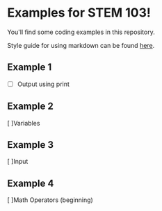 # Examples for STEM 103!
You'll find some coding examples in this repository.

Style guide for using markdown can be found [here](https://docs.github.com/en/get-started/writing-on-github/getting-started-with-writing-and-formatting-on-github/basic-writing-and-formatting-syntax).

## Example 1
- [ ] Output using print

## Example 2 
[ ]Variables

## Example 3 
[ ]Input

## Example 4 
[ ]Math Operators (beginning)
